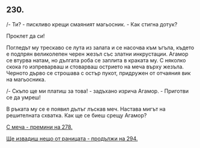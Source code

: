 ## 230.

/- Ти? - пискливо крещи смаяният магьосник. - Как стигна дотук?

Проклет да си!

Погледът му трескаво се лута из залата и се насочва към ъгъла,
където е подпрян великолепен черен жезъл със златни инкрустации.
Агамор се втурва натам, но дългата роба се заплита в краката му. С
няколко скока го изпреварваш и стоварваш острието на меча върху
жезъла. Черното дърво се строшава с остър пукот, придружен от
отчаяния вик на магьосника.

/- Скъпо ще ми платиш за това! - задъхано изрича Агамор. - Приготви
се да умреш!

В ръката му се е появил дълъг лъскав меч. Настава мигът на
решителната схватка. Как ще се биеш срещу Агамор?

[С меча - премини на 278.](./278)

[Ще извадиш нещо от раницата - продължи на 294.](./294)
